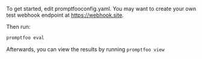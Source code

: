 To get started, edit promptfooconfig.yaml. You may want to create your own test webhook endpoint at https://webhook.site.

Then run:

```sh
promptfoo eval
```

Afterwards, you can view the results by running `promptfoo view`
